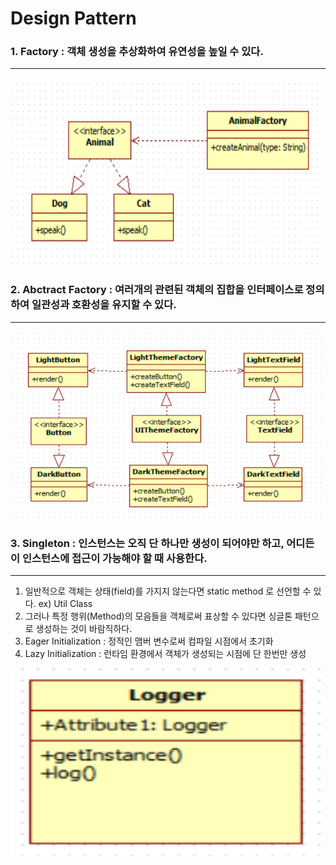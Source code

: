 # Design Pattern<br/>
### 1. Factory : 객체 생성을 추상화하여 유연성을 높일 수 있다.

---

<img style="width:500px; height:300px;" src="https://github.com/huneeJung/DesignPattern/blob/main/Factory.png?raw=true"></img>

### 2. Abctract Factory : 여러개의 관련된 객체의 집합을 인터페이스로 정의하여 일관성과 호환성을 유지할 수 있다.

---

<img style="width:500px; height:300px;" src="https://github.com/huneeJung/DesignPattern/blob/main/AbstractFactory.png?raw=true"></img>

### 3. Singleton : 인스턴스는 오직 단 하나만 생성이 되어야만 하고, 어디든 이 인스턴스에 접근이 가능해야 할 때 사용한다.

---

 1) 일반적으로 객체는 상태(field)를 가지지 않는다면 static method 로 선언할 수 있다. ex) Util Class
 2) 그러나 특정 행위(Method)의 모음들을 객체로써 표상할 수 있다면 싱글톤 패턴으로 생성하는 것이 바람직하다.
 3) Eager Initialization : 정적인 맴버 변수로써 컴파일 시점에서 초기화
 4) Lazy Initialization : 런타임 환경에서 객체가 생성되는 시점에 단 한번만 생성

<img style="width:500px; height:300px;" src="https://github.com/huneeJung/DesignPattern/blob/main/Singleton.png?raw=true"></img>
